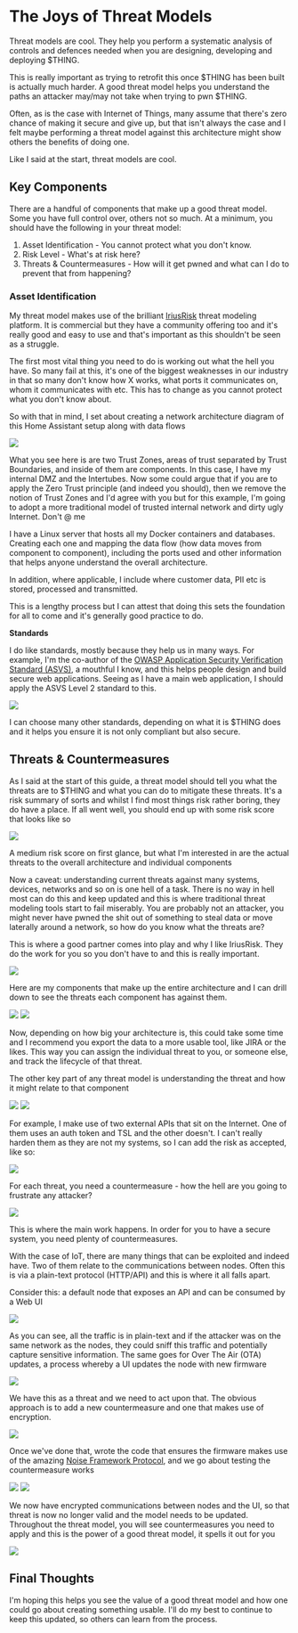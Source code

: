 # The Joys of Threat Models

Threat models are cool. They help you perform a systematic analysis of controls and defences needed when you are designing, developing and deploying $THING. 

This is really important as trying to retrofit this once $THING has been built is actually much harder. A good threat model helps you understand the paths an attacker may/may not take when trying to pwn $THING. 

Often, as is the case with Internet of Things, many assume that there's zero chance of making it secure and give up, but that isn't always the case and I felt maybe performing a threat model against this architecture might show others the benefits of doing one. 

Like I said at the start, threat models are cool. 

## Key Components

There are a handful of components that make up a good threat model. Some you have full control over, others not so much. At a minimum, you should have the following in your threat model:

1. Asset Identification - You cannot protect what you don't know. 
2. Risk Level - What's at risk here?
3. Threats & Countermeasures - How will it get pwned and what can I do to prevent that from happening?

### Asset Identification

My threat model makes use of the brilliant [IriusRisk](https://www.iriusrisk.com/) threat modeling platform. It is commercial but they have a community offering too and it's really good and easy to use and that's important as this shouldn't be seen as a struggle. 

The first most vital thing you need to do is working out what the hell you have. So many fail at this, it's one of the biggest weaknesses in our industry in that so many don't know how X works, what ports it communicates on, whom it communicates with etc. This has to change as you cannot protect what you don't know about. 

So with that in mind, I set about creating a network architecture diagram of this Home Assistant setup along with data flows

![](images/ha_architecture.png)

What you see here is are two Trust Zones, areas of trust separated by Trust Boundaries, and inside of them are components. In this case, I have my internal DMZ and the Intertubes. Now some could argue that if you are to apply the Zero Trust principle (and indeed you should), then we remove the notion of Trust Zones and I'd agree with you but for this example, I'm going to adopt a more traditional model of trusted internal network and dirty ugly Internet. Don't @ me

I have a Linux server that hosts all my Docker containers and databases. Creating each one and mapping the data flow (how data moves from component to component), including the ports used and other information that helps anyone understand the overall architecture. 

In addition, where applicable, I include where customer data, PII etc is stored, processed and transmitted. 

This is a lengthy process but I can attest that doing this sets the foundation for all to come and it's generally good practice to do. 

**Standards**

I do like standards, mostly because they help us in many ways. For example, I'm the co-author of the [OWASP Application Security Verification Standard (ASVS)](https://owasp.org/www-project-application-security-verification-standard/), a mouthful I know, and this helps people design and build secure web applications. Seeing as I have a main web application, I should apply the ASVS Level 2 standard to this. 

![](images/threatmodel9.png)

I can choose many other standards, depending on what it is $THING does and it helps you ensure it is not only compliant but also secure. 

## Threats & Countermeasures

As I said at the start of this guide, a threat model should tell you what the threats are to $THING and what you can do to mitigate these threats. It's a risk summary of sorts and whilst I find most things risk rather boring, they do have a place. If all went well, you should end up with some risk score that looks like so

![](images/threatmodel1.png)

A medium risk score on first glance, but what I'm interested in are the actual threats to the overall architecture and individual components



Now a caveat: understanding current threats against many systems, devices, networks and so on is one hell of a task. There is no way in hell most can do this and keep updated and this is where traditional threat modeling tools start to fail miserably. You are probably not an attacker, you might never have pwned the shit out of something to steal data or move laterally around a network, so how do you know what the threats are? 

This is where a good partner comes into play and why I like IriusRisk. They do the work for you so you don't have to and this is really important. 

![](images/threatmodel6.png)

Here are my components that make up the entire architecture and I can drill down to see the threats each component has against them. 

![](images/threatmodel3.png)
![](images/threatmodel5.png)

Now, depending on how big your architecture is, this could take some time and I recommend you export the data to a more usable tool, like JIRA or the likes. This way you can assign the individual threat to you, or someone else, and track the lifecycle of that threat. 

The other key part of any threat model is understanding the threat and how it might relate to that component

![](images/threatmodel13.png)
![](images/threatmodel14.png)

For example, I make use of two external APIs that sit on the Internet. One of them uses an auth token and TSL and the other doesn't. I can't really harden them as they are not my systems, so I can add the risk as accepted, like so:

![](images/threatmodel11.png)

For each threat, you need a countermeasure - how the hell are you going to frustrate any attacker? 

![](images/threatmodel7.png)

This is where the main work happens. In order for you to have a secure system, you need plenty of countermeasures. 

With the case of IoT, there are many things that can be exploited and indeed have. Two of them relate to the communications between nodes. Often this is via a plain-text protocol (HTTP/API) and this is where it all falls apart. 

Consider this: a default node that exposes an API and can be consumed by a Web UI

![](images/threatmodel18.jpeg)

As you can see, all the traffic is in plain-text and if the attacker was on the same network as the nodes, they could sniff this traffic and potentially capture sensitive information. The same goes for Over The Air (OTA) updates, a process whereby a UI updates the node with new firmware

![](images/threatmodel15.png)

We have this as a threat and we need to act upon that. The obvious approach is to add a new countermeasure and one that makes use of encryption.

![](images/threatmodel12.png)

Once we've done that, wrote the code that ensures the firmware makes use of the amazing [Noise Framework Protocol](https://noiseprotocol.org/), and we go about testing the countermeasure works

![](images/threatmodel18.jpeg)
![](images/threatmodel17.jpeg)

We now have encrypted communications between nodes and the UI, so that threat is now no longer valid and the model needs to be updated. Throughout the threat model, you will see countermeasures you need to apply and this is the power of a good threat model, it spells it out for you

![](images/threatmodel10.png)

## Final Thoughts

I'm hoping this helps you see the value of a good threat model and how one could go about creating something usable. I'll do my best to continue to keep this updated, so others can learn from the process. 